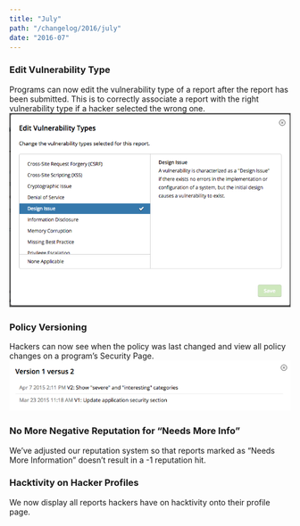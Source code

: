 ```yaml
---
title: "July"
path: "/changelog/2016/july"
date: "2016-07"
---
```


### Edit Vulnerability Type
Programs can now edit the vulnerability type of a report after the report has been submitted. This is to correctly associate a report with the right vulnerability type if a hacker selected the wrong one.
![july_2016_edit_vuln_type](./images/july_2016_edit_vuln_type.png)

### Policy Versioning
Hackers can now see when the policy was last changed and view all policy changes on a program’s Security Page.
![july_policy_versioning](./images/july_2016_policy_versioning.png)

### No More Negative Reputation for “Needs More Info”
We’ve adjusted our reputation system so that reports marked as “Needs More Information” doesn’t result in a -1 reputation hit.

### Hacktivity on Hacker Profiles
We now display all reports hackers have on hacktivity onto their profile page.
